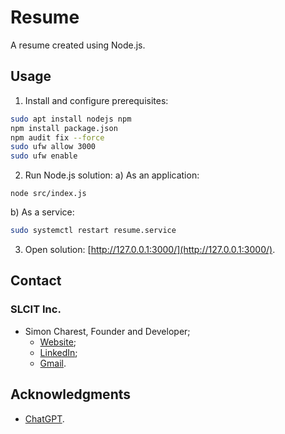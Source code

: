 # Resume
A resume created using Node.js.

## Usage

1. Install and configure prerequisites:
```bash
sudo apt install nodejs npm
npm install package.json
npm audit fix --force
sudo ufw allow 3000
sudo ufw enable
```
2. Run Node.js solution:
a) As an application:
```
node src/index.js
```
b) As a service:
```bash
sudo systemctl restart resume.service
```
3. Open solution: [http://127.0.0.1:3000/](http://127.0.0.1:3000/).

## Contact
### SLCIT Inc.
- Simon Charest, Founder and Developer;
    - [Website](http://scharest.mooo.com);
    - [LinkedIn](https://www.linkedin.com/in/simoncharest/);
    - [Gmail](mailto:simoncharest@gmail.com).

## Acknowledgments
- [ChatGPT](https://chat.openai.com/).
